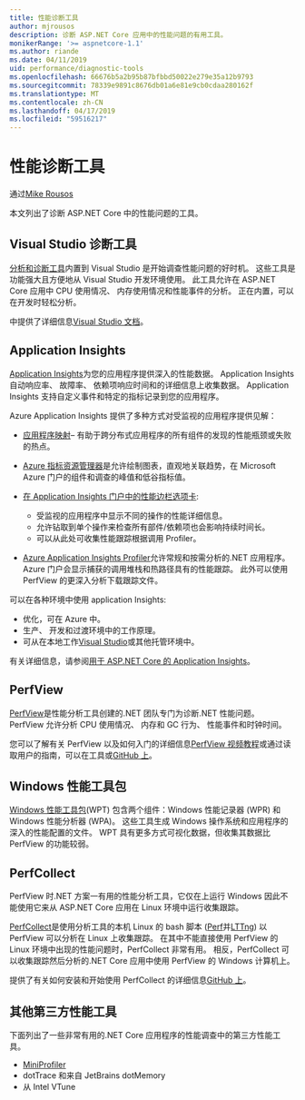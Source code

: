 ```yaml
---
title: 性能诊断工具
author: mjrousos
description: 诊断 ASP.NET Core 应用中的性能问题的有用工具。
monikerRange: '>= aspnetcore-1.1'
ms.author: riande
ms.date: 04/11/2019
uid: performance/diagnostic-tools
ms.openlocfilehash: 66676b5a2b95b87bfbbd50022e279e35a12b9793
ms.sourcegitcommit: 78339e9891c8676db01a6e81e9cb0cdaa280162f
ms.translationtype: MT
ms.contentlocale: zh-CN
ms.lasthandoff: 04/17/2019
ms.locfileid: "59516217"
---
```

# <a name="performance-diagnostic-tools"></a>性能诊断工具

通过[Mike Rousos](https://github.com/mjrousos)

本文列出了诊断 ASP.NET Core 中的性能问题的工具。

## <a name="visual-studio-diagnostic-tools"></a>Visual Studio 诊断工具

[分析和诊断工具](/visualstudio/profiling)内置到 Visual Studio 是开始调查性能问题的好时机。 这些工具是功能强大且方便地从 Visual Studio 开发环境使用。 此工具允许在 ASP.NET Core 应用中 CPU 使用情况、 内存使用情况和性能事件的分析。 正在内置，可以在开发时轻松分析。

中提供了详细信息[Visual Studio 文档](/visualstudio/profiling/profiling-overview)。

## <a name="application-insights"></a>Application Insights

[Application Insights](/azure/application-insights/app-insights-overview)为您的应用程序提供深入的性能数据。 Application Insights 自动响应率、 故障率、 依赖项响应时间和的详细信息上收集数据。 Application Insights 支持自定义事件和特定的指标记录到您的应用程序。

Azure Application Insights 提供了多种方式对受监视的应用程序提供见解：

- [应用程序映射](/azure/application-insights/app-insights-app-map)– 有助于跨分布式应用程序的所有组件的发现的性能瓶颈或失败的热点。
- [Azure 指标资源管理器](/azure/azure-monitor/platform/metrics-getting-started)是允许绘制图表，直观地关联趋势，在 Microsoft Azure 门户的组件和调查的峰值和低谷指标值。
- [在 Application Insights 门户中的性能边栏选项卡](/azure/application-insights/app-insights-tutorial-performance):

  - 受监视的应用程序中显示不同的操作的性能详细信息。
  - 允许钻取到单个操作来检查所有部件/依赖项也会影响持续时间长。
  - 可以从此处可收集性能跟踪根据调用 Profiler。

- [Azure Application Insights Profiler](/azure/azure-monitor/app/profiler)允许常规和按需分析的.NET 应用程序。  Azure 门户会显示捕获的调用堆栈和热路径具有的性能跟踪。 此外可以使用 PerfView 的更深入分析下载跟踪文件。

可以在各种环境中使用 application Insights:

- 优化，可在 Azure 中。
- 生产、 开发和过渡环境中的工作原理。
- 可从在本地工作[Visual Studio](/azure/application-insights/app-insights-visual-studio)或其他托管环境中。

有关详细信息，请参阅[用于 ASP.NET Core 的 Application Insights](/azure/application-insights/app-insights-asp-net-core)。

## <a name="perfview"></a>PerfView

[PerfView](https://github.com/Microsoft/perfview)是性能分析工具创建的.NET 团队专门为诊断.NET 性能问题。 PerfView 允许分析 CPU 使用情况、 内存和 GC 行为、 性能事件和时钟时间。

您可以了解有关 PerfView 以及如何入门的详细信息[PerfView 视频教程](http://channel9.msdn.com/Series/PerfView-Tutorial)或通过读取用户的指南，可以在工具或[GitHub 上](https://github.com/Microsoft/perfview)。

## <a name="windows-performance-toolkit"></a>Windows 性能工具包

[Windows 性能工具包](/windows-hardware/test/wpt/)(WPT) 包含两个组件：Windows 性能记录器 (WPR) 和 Windows 性能分析器 (WPA)。 这些工具生成 Windows 操作系统和应用程序的深入的性能配置的文件。 WPT 具有更多方式可视化数据，但收集其数据比 PerfView 的功能较弱。

## <a name="perfcollect"></a>PerfCollect

PerfView 时.NET 方案一有用的性能分析工具，它仅在上运行 Windows 因此不能使用它来从 ASP.NET Core 应用在 Linux 环境中运行收集跟踪。

[PerfCollect](https://github.com/dotnet/coreclr/blob/master/Documentation/project-docs/linux-performance-tracing.md)是使用分析工具的本机 Linux 的 bash 脚本 ([Perf](https://perf.wiki.kernel.org/index.php/Main_Page)并[LTTng](https://lttng.org/)) 以 PerfView 可以分析在 Linux 上收集跟踪。 在其中不能直接使用 PerfView 的 Linux 环境中出现的性能问题时，PerfCollect 非常有用。 相反，PerfCollect 可以收集跟踪然后分析的.NET Core 应用中使用 PerfView 的 Windows 计算机上。

提供了有关如何安装和开始使用 PerfCollect 的详细信息[GitHub 上](https://github.com/dotnet/coreclr/blob/master/Documentation/project-docs/linux-performance-tracing.md)。

## <a name="other-third-party-performance-tools"></a>其他第三方性能工具

下面列出了一些非常有用的.NET Core 应用程序的性能调查中的第三方性能工具。

- [MiniProfiler](https://miniprofiler.com/)
- dotTrace 和来自 JetBrains dotMemory
- 从 Intel VTune
